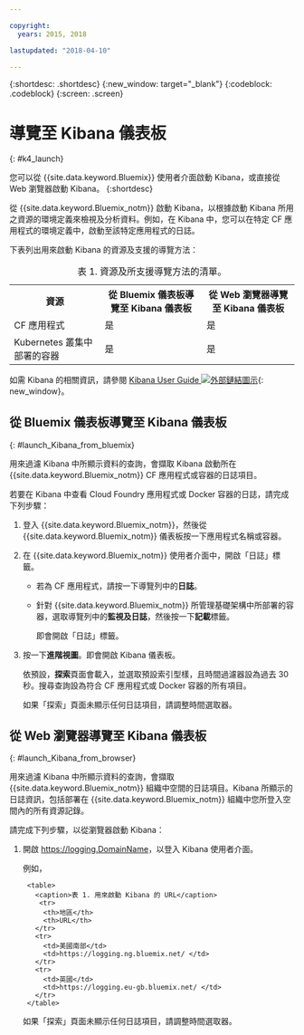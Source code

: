 ```yaml
---

copyright:
  years: 2015, 2018

lastupdated: "2018-04-10"

---
```


{:shortdesc: .shortdesc}
{:new_window: target="_blank"}
{:codeblock: .codeblock}
{:screen: .screen}


# 導覽至 Kibana 儀表板
{: #k4_launch}

您可以從 {{site.data.keyword.Bluemix}} 使用者介面啟動 Kibana，或直接從 Web 瀏覽器啟動 Kibana。
{:shortdesc}

從 {{site.data.keyword.Bluemix_notm}} 啟動 Kibana，以根據啟動 Kibana 所用之資源的環境定義來檢視及分析資料。例如，在 Kibana 中，您可以在特定 CF 應用程式的環境定義中，啟動至該特定應用程式的日誌。

下表列出用來啟動 Kibana 的資源及支援的導覽方法：

<table>
<caption>表 1. 資源及所支援導覽方法的清單。</caption>
  <tr>
    <th>資源</th>
    <th>從 Bluemix 儀表板導覽至 Kibana 儀表板</th>
    <th>從 Web 瀏覽器導覽至 Kibana 儀表板</th>
  <tr>
  <tr>
    <td>CF 應用程式</td>
    <td>是</td>
    <td>是</td>
  <tr>  
  <tr>
    <td>Kubernetes 叢集中部署的容器</td>
    <td>是</td>
    <td>是</td>
  <tr>  
</table>

如需 Kibana 的相關資訊，請參閱 [Kibana User Guide ![外部鏈結圖示](../../../icons/launch-glyph.svg "外部鏈結圖示")](https://www.elastic.co/guide/en/kibana/4.1/index.html){: new_window}。
    

##  從 Bluemix 儀表板導覽至 Kibana 儀表板
{: #launch_Kibana_from_bluemix}

用來過濾 Kibana 中所顯示資料的查詢，會擷取 Kibana 啟動所在 {{site.data.keyword.Bluemix_notm}} CF 應用程式或容器的日誌項目。

若要在 Kibana 中查看 Cloud Foundry 應用程式或 Docker 容器的日誌，請完成下列步驟：

1. 登入 {{site.data.keyword.Bluemix_notm}}，然後從 {{site.data.keyword.Bluemix_notm}} 儀表板按一下應用程式名稱或容器。 
    
2. 在 {{site.data.keyword.Bluemix_notm}} 使用者介面中，開啟「日誌」標籤。

    * 若為 CF 應用程式，請按一下導覽列中的**日誌**。
     
    * 針對 {{site.data.keyword.Bluemix_notm}} 所管理基礎架構中所部署的容器，選取導覽列中的**監視及日誌**，然後按一下**記載**標籤。 
    
        即會開啟「日誌」標籤。  

3. 按一下**進階視圖**。即會開啟 Kibana 儀表板。

    依預設，**探索**頁面會載入，並選取預設索引型樣，且時間過濾器設為過去 30 秒。搜尋查詢設為符合 CF 應用程式或 Docker 容器的所有項目。

    如果「探索」頁面未顯示任何日誌項目，請調整時間選取器。 


##  從 Web 瀏覽器導覽至 Kibana 儀表板
{: #launch_Kibana_from_browser}

用來過濾 Kibana 中所顯示資料的查詢，會擷取 {{site.data.keyword.Bluemix_notm}} 組織中空間的日誌項目。Kibana 所顯示的日誌資訊，包括部署在 {{site.data.keyword.Bluemix_notm}} 組織中您所登入空間內的所有資源記錄。

請完成下列步驟，以從瀏覽器啟動 Kibana：

1. 開啟 [https://logging.<span class="keyword" data-hd-keyref="DomainName">DomainName</span>](https://logging.{DomainName})，以登入 Kibana 使用者介面。
    
    例如， 
      
        <table>
          <caption>表 1. 用來啟動 Kibana 的 URL</caption>
           <tr>
            <th>地區</th>
            <th>URL</th>
          </tr>
          <tr>
            <td>美國南部</td>
            <td>https://logging.ng.bluemix.net/ </td>
          </tr>
          <tr>
            <td>英國</td>
            <td>https://logging.eu-gb.bluemix.net/ </td>
          </tr>
        </table>

    如果「探索」頁面未顯示任何日誌項目，請調整時間選取器。 

